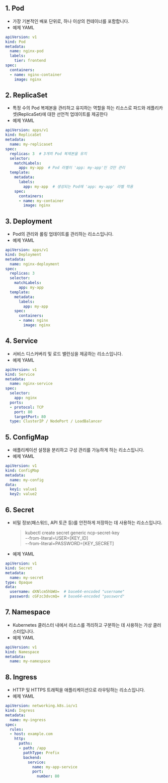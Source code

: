 ## 1. Pod 
- 가장 기본적인 배포 단위로, 하나 이상의 컨테이너를 포함합니다.
- 예제 YAML
```yaml
apiVersion: v1
kind: Pod
metadata:
  name: nginx-pod
  labels:
    tier: frontend
spec:
  containers:
  - name: nginx-container
    image: nginx
```

## 2. ReplicaSet
- 특정 수의 Pod 복제본을 관리하고 유지하는 역할을 하는 리소스로 파드와 레플리카셋(ReplicaSet)에 대한 선언적 업데이트를 제공한다
- 예제 YAML
```yaml
apiVersion: apps/v1
kind: ReplicaSet
metadata:
  name: my-replicaset
spec:
  replicas: 3  # 3개의 Pod 복제본을 유지
  selector:
    matchLabels:
      app: my-app  # Pod 라벨이 'app: my-app'인 것만 관리
  template:
    metadata:
      labels:
        app: my-app  # 생성되는 Pod에 'app: my-app' 라벨 적용
    spec:
      containers:
      - name: my-container
        image: nginx
```

## 3. Deployment
- Pod의 관리와 롤링 업데이트를 관리하는 리소스입니다.
- 예제 YAML
```yaml
apiVersion: apps/v1
kind: Deployment
metadata:
  name: nginx-deployment
spec:
  replicas: 3
  selector:
    matchLabels:
      app: my-app
  template:
    metadata:
      labels:
        app: my-app
    spec:
      containers:
      - name: nginx
        image: nginx
```
## 4. Service
- 서비스 디스커버리 및 로드 밸런싱을 제공하는 리소스입니다.
- 예제 YAML
```yaml
apiVersion: v1
kind: Service
metadata:
  name: nginx-service
spec:
  selector:
    app: nginx
  ports:
  - protocol: TCP
    port: 80
    targetPort: 80
  type: ClusterIP / NodePort / LoadBalancer
```
## 5. ConfigMap
- 애플리케이션 설정을 분리하고 구성 관리를 가능하게 하는 리소스입니다.
- 예제 YAML
```yaml
apiVersion: v1
kind: ConfigMap
metadata:
  name: my-config
data:
  key1: value1
  key2: value2
```
## 6. Secret
- 비밀 정보(패스워드, API 토큰 등)를 안전하게 저장하는 데 사용하는 리소스입니다.
    > kubectl create secret generic ncp-secret-key \
            --from-literal=USER=[KEY_ID] \
            --from-literal=PASSWORD=[KEY_SECRET]
- 예제 YAML
```yaml
apiVersion: v1
kind: Secret
metadata:
  name: my-secret
type: Opaque
data:
  username: dXNlcm5hbWU=  # base64-encoded "username"
  password: cGFzc3dvcmQ=  # base64-encoded "password"
```
## 7. Namespace
- Kubernetes 클러스터 내에서 리소스를 격리하고 구분하는 데 사용하는 가상 클러스터입니다.
- 예제 YAML
```yaml
apiVersion: v1
kind: Namespace
metadata:
  name: my-namespace
```
## 8. Ingress
- HTTP 및 HTTPS 트래픽을 애플리케이션으로 라우팅하는 리소스입니다.
- 예제 YAML
```yaml
apiVersion: networking.k8s.io/v1
kind: Ingress
metadata:
  name: my-ingress
spec:
  rules:
  - host: example.com
    http:
      paths:
      - path: /app
        pathType: Prefix
        backend:
          service:
            name: my-app-service
            port:
              number: 80
```